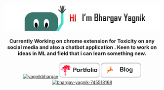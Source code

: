 <p align="center">
  <a title="Hello" href="https://www.bhargavyagnik.ml/"><img align="center" src="https://github.com/bhargavyagnik/bhargavyagnik.github.io/blob/master/static/git_main.gif"/></a>
  </p>

<h3 align="center">Currently Working on chrome extension for Toxicity on any social media and also a chatbot application . Keen to work on ideas in ML and field that i can learn something new.</h3>

<p align="center">
<a href="https://twitter.com/yagnikbhargav" target="blank"><img align="center" src="https://cdn.jsdelivr.net/npm/simple-icons@3.0.1/icons/twitter.svg" alt="yagnikbhargav" height="30" width="30" /></a>
  <a title="Portfolio, bhargavyagnik.ml" href="https://www.bhargavyagnik.ml/"><img alt="My portfolio, bhargavyagnik.ml" src="https://github.com/bhargavyagnik/bhargavyagnik/blob/master/img/portfolio_btn.png" width="130" /></a>
  <a title="Blog, bhargavyagnik.ml" href="https://www.bhargavyagnik.ml/blog"><img alt="My Blog" src="https://github.com/bhargavyagnik/bhargavyagnik/blob/master/img/blog_btn.png" width="130" /></a>
<a href="https://linkedin.com/in/bhargav-yagnik-745518168" target="blank"><img align="center" src="https://cdn.jsdelivr.net/npm/simple-icons@3.0.1/icons/linkedin.svg" alt="bhargav-yagnik-745518168" height="30" width="30" /></a>
</p>
